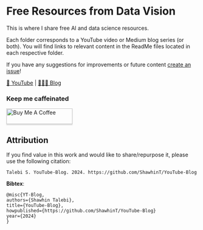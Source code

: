 # Free Resources from Data Vision
This is where I share free AI and data science resources. 

Each folder corresponds to a YouTube video or Medium blog series (or both). You will find links to relevant content in the ReadMe files located in each respective folder.

If you have any suggestions for improvements or future content [create an issue](https://github.com/ShawhinT/YouTube-Blog/issues)!

[🎥 YouTube](https://www.youtube.com/channel/UCa9gErQ9AE5jT2DZLjXBIdA) | [👨🏻‍💻 Blog](https://medium.com/@shawhin)

### Keep me caffeinated
<a href="https://www.buymeacoffee.com/shawhint" target="_blank"><img src="https://cdn.buymeacoffee.com/buttons/default-blue.png" alt="Buy Me A Coffee" style="height: 41px !important;width: 174px !important;box-shadow: 0px 3px 2px 0px rgba(190, 190, 190, 0.5) !important;-webkit-box-shadow: 0px 3px 2px 0px rgba(190, 190, 190, 0.5) !important;" ></a>

## Attribution

If you find value in this work and would like to share/repurpose it, please use the following citation: 

`Talebi S. YouTube-Blog. 2024. https://github.com/ShawhinT/YouTube-Blog`

__Bibtex__:

```
@misc{YT-Blog,
authors={Shawhin Talebi},
title={YouTube-Blog},
howpublished={https://github.com/ShawhinT/YouTube-Blog}
year={2024}
}
```
